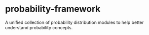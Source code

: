 # probability-framework
A unified collection of probability distribution modules to help better understand probability concepts.
